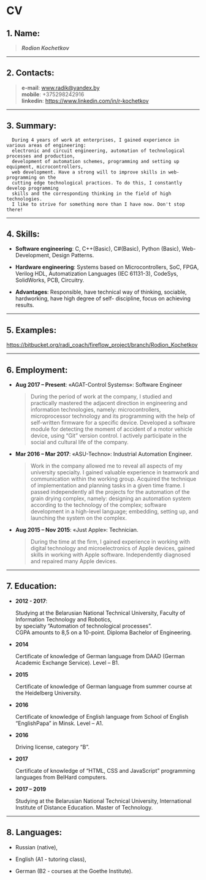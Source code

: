 # CV
## 1.  Name: 
   >***Rodion Kochetkov***  
  
---  

## 2.  Contacts:  
   >**e-mail**: <www.radik@yandex.by>  
   **mobile**: +375298242916  
   **linkedin**: <https://www.linkedin.com/in/r-kochetkov>  

---  

## 3.  Summary:  

      During 4 years of work at enterprises, I gained experience in various areas of engineering:
      electronic and circuit engineering, automation of technological processes and production,
      development of automation schemes, programming and setting up equipment, microcontrollers,
      web development. Have a strong will to improve skills in web-programming on the
      cutting edge technological practices. To do this, I constantly develop programming 
      skills and the corresponding thinking in the field of high technologies.
      I like to strive for something more than I have now. Don't stop there!  

---  

## 4. Skills:  

-   **Software engineering**: C, C++(Basic), C#(Basic), Python (Basic), Web-Development, Design
      Patterns.  

-   **Hardware engineering**: Systems based on Microcontrollers, SoC, FPGA, Verilog HDL,
      Automatization Languages (IEC 61131-3), CodeSys, SolidWorks, PCB, Circuitry.  
    
-   **Advantages**: Responsible, have technical way of thinking, sociable, hardworking, have high
      degree of self- discipline, focus on achieving results.  

---  

## 5. Examples:  

  <https://bitbucket.org/radi_coach/fireflow_project/branch/Rodion_Kochetkov>  

---  

## 6. Employment:  

-    **Aug 2017 – Present**: «AGAT-Control Systems»: Software Engineer  

      > During the period of work at the company, I studied and practically mastered the adjacent direction in engineering and information technologies, namely: microcontrollers, microprocessor technology and its programming with the help of self-written firmware for a specific device. Developed a software module for detecting the moment of accident of a motor vehicle device, using “Git” version control. I actively participate in the social and cultural life of the company.  


-    **Mar 2016 – Mar 2017**: «ASU-Techno»: Industrial Automation Engineer.  

      > Work in the company allowed me to reveal all aspects of my university specialty. I gained valuable experience in teamwork and communication within the working group. Acquired the technique of implementation and planning tasks in a given time frame. I passed independently all the projects for the automation of the grain drying complex, namely: designing an automation system according to the technology of the complex; software development in a high-level language; embedding, setting up, and launching the system on the complex.  


-    **Aug 2015 – Nov 2015**: «Just Apple»: Technician.  

      > During the time at the firm, I gained experience in working with digital technology and microelectronics of Apple devices, gained skills in working with Apple software. Independently diagnosed and repaired many Apple devices.  

---  

## 7. Education:  
   
-    **2012 - 2017**:  

      Studying at the Belarusian National Technical University, Faculty of Information Technology and Robotics,  
        by specialty “Automation of technological processes”.   
        CGPA amounts to 8,5 on a 10-point. Diploma Bachelor of Engineering.  
        
-    **2014**  

      Certificate of knowledge of German language from DAAD (German Academic Exchange Service). Level – B1.  
      
-    **2015**  

      Certificate of knowledge of German language from summer course at the Heidelberg University.  
      
-    **2016**  

      Certificate of knowledge of English language from School of English “EnglishPapa” in Minsk. Level – A1.  
      
-    **2016**  

      Driving license, category “B”.  
      
-    **2017**  

      Certificate of knowledge of “HTML, CSS and JavaScript” programming languages from BelHard computers.  
      
-    **2017 – 2019**  

      Studying at the Belarusian National Technical University, International Institute of Distance Education. Master of    Technology.  

---  

## 8. Languages:  

*    Russian (native),  

*    English (A1 - tutoring class),  

*    German (B2 - courses at the Goethe Institute).  
